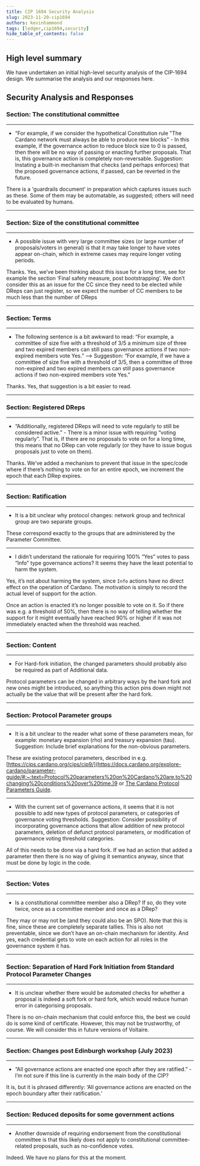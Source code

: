 ```yaml
---
title: CIP 1694 Security Analysis
slug: 2023-11-20-cip1694
authors: kevinhammond
tags: [ledger,cip1694,security]
hide_table_of_contents: false
---
```


## High level summary

We have undertaken an initial high-level security analysis of the CIP-1694 design.  We summarise the analysis and our responses here.

## Security Analysis and Responses

### Section: The constitutional committee

---

- “For example, if we consider the hypothetical Constitution rule "The Cardano network must always be able to produce new blocks" - In this example, if the governance action to reduce block size to 0 is passed, then there will be no way of passing or enacting further proposals. That is, this governance action is completely non-reversable. Suggestion: Instating a built-in mechanism that checks (and perhaps enforces) that the proposed governance actions, if passed, can be reverted in the future.

There is a 'guardrails document' in preparation which captures issues such as these.  Some of them may be automatable, as suggested; others will need to be evaluated by humans.

---

### Section: Size of the constitutional committee

---

- A possible issue with very large committee sizes (or large number of proposals/voters in general) is that it may take longer to have votes appear on-chain, which in extreme cases may require longer voting periods.

Thanks. Yes, we’ve been thinking about this issue for a long time, see for example the section ‘Final safety measure, post bootstrapping’. We don’t consider this as an issue for the CC since they need to be elected while DReps can just register, so we expect the number of CC members to be much less than the number of DReps

---

### Section: Terms

---

- The following sentence is a bit awkward to read: “For example, a committee of size five with a threshold of 3/5 a minimum size of three and two expired members can still pass governance actions if two non-expired members vote Yes.” —> Suggestion: “For example, if we have a committee of size five with a threshold of 3/5, then a committee of three non-expired and two expired members can still pass governance actions if two non-expired members vote Yes.” 

Thanks. Yes, that suggestion is a bit easier to read.

---

### Section: Registered DReps

---

- “Additionally, registered DReps will need to vote regularly to still be considered active.” - There is a minor issue with requiring “voting regularly”. That is, if there are no proposals to vote on for a long time, this means that no DRep can vote regularly (or they have to issue bogus proposals just to vote on them).

Thanks. We’ve added a mechanism to prevent that issue in the spec/code where if there’s nothing to vote on for an entire epoch, we increment the epoch that each DRep expires.

---

### Section: Ratification

---

- It is a bit unclear why protocol changes: network group and technical group are two separate groups.
 
These correspond exactly to the groups that are administered by the Parameter Committee.

---

- I didn’t understand the rationale for requiring 100% “Yes” votes to pass “Info” type governance actions? It seems they have the least potential to harm the system.

Yes, it’s not about harming the system, since `Info` 
actions have no direct effect on the operation of Cardano. The motivation is simply to record the actual level of support for the action. 

Once an action is enacted it’s no longer possible to vote on it. So if there was e.g. a threshold of 50%, then there is no way of telling whether the support for it might eventually have reached 90% or higher if it was not immediately enacted when the threshold was reached.

---

### Section: Content

---

- For Hard-fork initiation, the changed parameters should probably also be required as part of Additional data.

Protocol parameters can be changed in arbitrary ways by the hard fork and new ones might be introduced, so anything this action pins down might not actually be the value that will be present after the hard fork.

---

### Section: Protocol Parameter groups

---

- It is a bit unclear to the reader what some of these parameters mean, for example: monetary expansion (rho) and treasury expansion (tau). Suggestion: Include brief explanations for the non-obvious parameters.

These are existing protocol parameters, described in e.g. [https://cips.cardano.org/cips/cip9/](https://docs.cardano.org/explore-cardano/parameter-guide/#:~:text=Protocol%20parameters%20on%20Cardano%20are,to%20changing%20conditions%20over%20time.)9 or [The Cardano Protocol Parameters Guide](https://docs.cardano.org/explore-cardano/parameter-guide/#:~:text=Protocol%20parameters%20on%20Cardano%20are,to%20changing%20conditions%20over%20time.).


---

- With the current set of governance actions, it seems that it is not possible to add new types of protocol parameters, or categories of governance voting thresholds. Suggestion: Consider possibility of incorporating governance actions that allow addition of new protocol parameters, deletion of defunct protocol parameters, or modification of governance voting threshold categories. 

All of this needs to be done via a hard fork. If we had an action that added a parameter then there is no way of giving it semantics anyway, since that must be done by logic in the code.

---

### Section: Votes

---

- Is a constitutional committee member also a DRep? If so, do they vote twice, once as a committee member and once as a DRep?

They may or may not be (and they could also be an SPO). Note that this is fine, since these are completely separate tallies. This is also not preventable, since we don’t have an on-chain mechanism for identity. And yes, each credential gets to vote on each action for all roles in the governance system it has.

---


### Section: Separation of Hard Fork Initiation from Standard Protocol Parameter Changes

---

- It is unclear whether there would be automated checks for whether a proposal is indeed a soft fork or hard fork, which would reduce human error in categorising proposals.

There is no on-chain mechanism that could enforce this, the best we could do is some kind of certificate.  However, this may not be trustworthy, of course. We will consider this in future versions of Voltaire.

---

### Section: Changes post Edinburgh workshop (July 2023)

---

- “All governance actions are enacted one epoch after they are ratified.” - I’m not sure if this line is currently in the main body of the CIP?

It is, but it is phrased differently: ‘All governance actions are enacted on the epoch boundary after their ratification.’

---

### Section: Reduced deposits for some government actions

---

- Another downside of requiring endorsement from the constitutional committee is that this likely does not apply to constitutional committee-related proposals, such as no-confidence votes.

Indeed. We have no plans for this at the moment.

